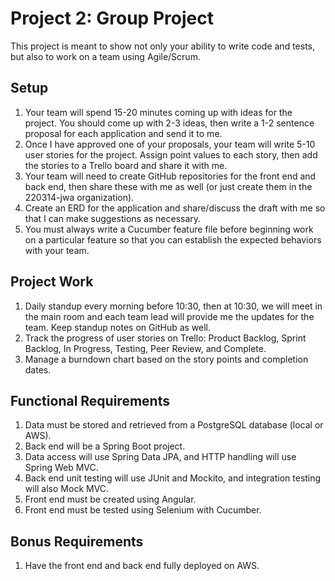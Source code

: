 # Project 2: Group Project
This project is meant to show not only your ability to write code and tests, but also to work on a team using Agile/Scrum.

## Setup
1. Your team will spend 15-20 minutes coming up with ideas for the project. You should come up with 2-3 ideas, then write a 1-2 sentence proposal for each application and send it to me.
3. Once I have approved one of your proposals, your team will write 5-10 user stories for the project. Assign point values to each story, then add the stories to a Trello board and share it with me.
4. Your team will need to create GitHub repositories for the front end and back end, then share these with me as well (or just create them in the 220314-jwa organization).
5. Create an ERD for the application and share/discuss the draft with me so that I can make suggestions as necessary.
6. You must always write a Cucumber feature file before beginning work on a particular feature so that you can establish the expected behaviors with your team.

## Project Work
1. Daily standup every morning before 10:30, then at 10:30, we will meet in the main room and each team lead will provide me the updates for the team. Keep standup notes on GitHub as well.
2. Track the progress of user stories on Trello: Product Backlog, Sprint Backlog, In Progress, Testing, Peer Review, and Complete.
3. Manage a burndown chart based on the story points and completion dates.

## Functional Requirements
1. Data must be stored and retrieved from a PostgreSQL database (local or AWS).
2. Back end will be a Spring Boot project.
3. Data access will use Spring Data JPA, and HTTP handling will use Spring Web MVC.
4. Back end unit testing will use JUnit and Mockito, and integration testing will also Mock MVC.
5. Front end must be created using Angular.
6. Front end must be tested using Selenium with Cucumber.

## Bonus Requirements
1. Have the front end and back end fully deployed on AWS.